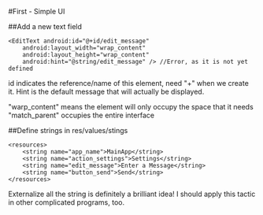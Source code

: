 #First - Simple UI

##Add a new text field
```
<EditText android:id="@+id/edit_message"
    android:layout_width="wrap_content"
    android:layout_height="wrap_content"
    android:hint="@string/edit_message" /> //Error, as it is not yet defined
```
id indicates the reference/name of this element, need "+" when we create it. Hint is the default message that will actually be displayed.

"warp_content" means the element will only occupy the space that it needs
"match_parent" occupies the entire interface


##Define strings in res/values/stings
```
<resources>
    <string name="app_name">MainApp</string>
    <string name="action_settings">Settings</string>
    <string name="edit_message">Enter a Message</string>
    <string name="button_send">Send</string>
</resources>
```
Externalize all the string is definitely a brilliant idea! I should apply this tactic in other complicated programs, too.
